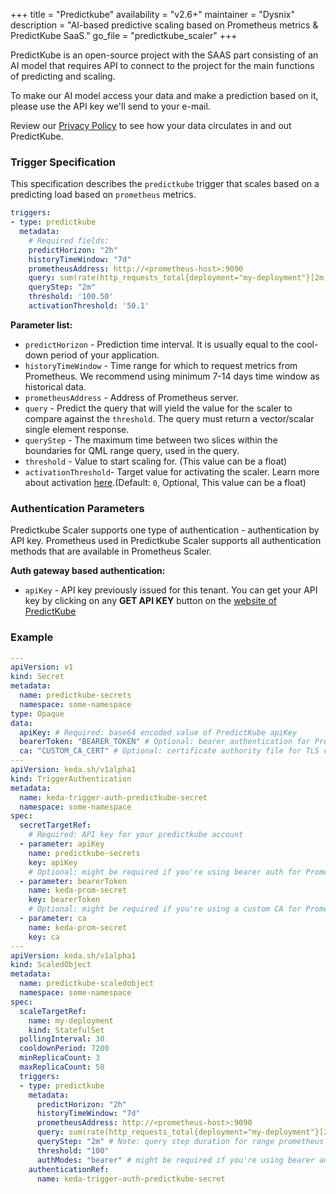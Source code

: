 +++
title = "Predictkube"
availability = "v2.6+"
maintainer = "Dysnix"
description = "AI-based predictive scaling based on Prometheus metrics & PredictKube SaaS."
go_file = "predictkube_scaler"
+++

PredictKube is an open-source project with the SAAS part consisting of an AI model that requires API to connect to the project for the main functions of predicting and scaling.

To make our AI model access your data and make a prediction based on it, please use the API key we'll send to your e-mail.

Review our [Privacy Policy](https://predictkube.com/privacy-policy) to see how your data circulates in and out PredictKube.

### Trigger Specification

This specification describes the `predictkube` trigger that scales based on a predicting load based on `prometheus` metrics.

```yaml
triggers:
- type: predictkube
  metadata:
    # Required fields:
    predictHorizon: "2h"
    historyTimeWindow: "7d"
    prometheusAddress: http://<prometheus-host>:9090
    query: sum(rate(http_requests_total{deployment="my-deployment"}[2m]))
    queryStep: "2m"
    threshold: '100.50'
    activationThreshold: '50.1'
```

**Parameter list:**

- `predictHorizon` - Prediction time interval. It is usually equal to the cool-down period of your application.
- `historyTimeWindow` - Time range for which to request metrics from Prometheus. We recommend using minimum 7-14 days time window as historical data.
- `prometheusAddress` - Address of Prometheus server.
- `query` - Predict the query that will yield the value for the scaler to compare against the `threshold`. The query must return a vector/scalar single element response.
- `queryStep` - The maximum time between two slices within the boundaries for QML range query, used in the query.
- `threshold` - Value to start scaling for. (This value can be a float)
- `activationThreshold`- Target value for activating the scaler. Learn more about activation [here](./../concepts/scaling-deployments.md#activating-and-scaling-thresholds).(Default: `0`, Optional, This value can be a float)

### Authentication Parameters

Predictkube Scaler supports one type of authentication - authentication by API key.
Prometheus used in Predictkube Scaler supports all authentication methods that are available in Prometheus Scaler.

**Auth gateway based authentication:**

- `apiKey` - API key previously issued for this tenant. You can get your API key by clicking on any **GET API KEY** button on the [website of PredictKube](https://predictkube.com/)

### Example

```yaml
---
apiVersion: v1
kind: Secret
metadata:
  name: predictkube-secrets
  namespace: some-namespace
type: Opaque
data:
  apiKey: # Required: base64 encoded value of PredictKube apiKey
  bearerToken: "BEARER_TOKEN" # Optional: bearer authentication for Prometheus
  ca: "CUSTOM_CA_CERT" # Optional: certificate authority file for TLS client authentication for Prometheus
---
apiVersion: keda.sh/v1alpha1
kind: TriggerAuthentication
metadata:
  name: keda-trigger-auth-predictkube-secret
  namespace: some-namespace
spec:
  secretTargetRef:
    # Required: API key for your predictkube account
  - parameter: apiKey
    name: predictkube-secrets
    key: apiKey
    # Optional: might be required if you're using bearer auth for Promethrus
  - parameter: bearerToken
    name: keda-prom-secret
    key: bearerToken
    # Optional: might be required if you're using a custom CA for Promethrus
  - parameter: ca
    name: keda-prom-secret
    key: ca
---
apiVersion: keda.sh/v1alpha1
kind: ScaledObject
metadata:
  name: predictkube-scaledobject
  namespace: some-namespace
spec:
  scaleTargetRef:
    name: my-deployment
    kind: StatefulSet
  pollingInterval: 30
  cooldownPeriod: 7200
  minReplicaCount: 3
  maxReplicaCount: 50
  triggers:
  - type: predictkube
    metadata:
      predictHorizon: "2h"
      historyTimeWindow: "7d"
      prometheusAddress: http://<prometheus-host>:9090
      query: sum(rate(http_requests_total{deployment="my-deployment"}[2m])) # Note: query must return a vector/scalar single element response
      queryStep: "2m" # Note: query step duration for range prometheus queries
      threshold: "100"
      authModes: "bearer" # might be required if you're using bearer auth for Promethrus
    authenticationRef:
      name: keda-trigger-auth-predictkube-secret
```
